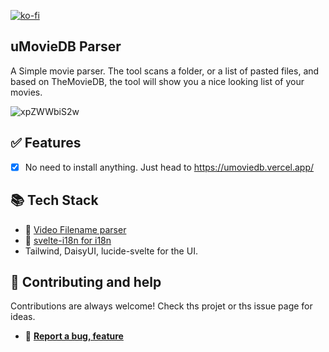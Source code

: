 

[![ko-fi](https://ko-fi.com/img/githubbutton_sm.svg)](https://ko-fi.com/B0B2KV8WP)


## uMovieDB Parser
A Simple movie parser. The tool scans a folder, or a list of pasted files, and based on TheMovieDB, the tool will show you a nice looking list of your movies.

![xpZWWbiS2w](https://github.com/user-attachments/assets/b658b4e1-c6da-40cb-8d53-ac094bc13e78)



## ✅ Features
- [x] No need to install anything. Just head to https://umoviedb.vercel.app/


## 📚 Tech Stack

 - 🧰 [Video Filename parser](https://www.npmjs.com/package/@ctrl/video-filename-parser)
 - 📖 [svelte-i18n for i18n](https://github.com/kaisermann/svelte-i18n)
 - Tailwind, DaisyUI, lucide-svelte for the UI.
 


## 👷 Contributing and help
Contributions are always welcome! Check ths projet or ths issue page for ideas.
- 📝 [**Report a bug, feature**](https://github.com/abdelkader/uMovieDB/issues)
